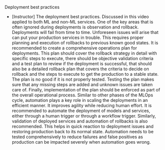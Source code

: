 Deployment best practices
- [Instructor] The deployment best practices. Discussed in this video applied to both ML and non-ML services. One of the key areas that is often ignored during deployments is observation and rollback. Deployments will fail from time to time. Unforeseen issues will arise that can put your production services in trouble. This requires proper planning and execution of rollbacks to previous known good states. It is recommended to create a comprehensive operations plan for deployments. This plan should cover the rollback strategy in detail with specific steps to execute, there should be objective validation criteria and a test plan to review if the deployment is successful, that should also be a detailed rollback plan that covers the criteria to decide on rollback and the steps to execute to get the production to a stable state. The plan is no good if it is not properly tested. Testing the plan makes sure that any missing steps are added and unknown issues are taken care of. Finally, implementation of the plan should be enforced as part of the overall operational process. Similar to other phases of the MLOps cycle, automation plays a key role in scaling the deployments in an efficient manner. It improves agility while reducing human effort. It is recommended to automate the deployment of models and services, either through a human trigger or through a workflow trigger. Similarly, validation of deployed services and automation of rollbacks is also recommended. This helps in quick reaction to deployment issues and restoring production back to its normal state. Automation needs to be tested comprehensively to reduce failures and false positives as production can be impacted severely when automation goes wrong.